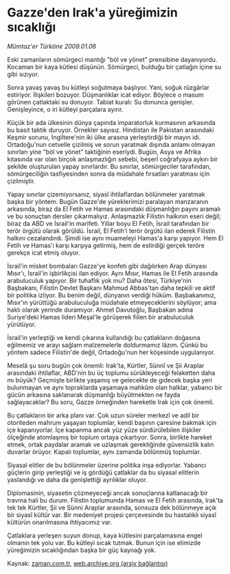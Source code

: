 # Gazze'den Irak'a yüreğimizin sıcaklığı

*Mümtaz'er Türköne 2009.01.06*

<tr><td class="metin" colspan="2" style="padding-top: 20px; padding-left: 5px; padding-right: 10px;">Eski zamanların sömürgeci mantığı "böl ve yönet" prensibine dayanıyordu. Kocaman bir kaya kütlesi düşünün. Sömürgeci, bulduğu bir çatlağın içine su gibi sızıyor.</td></tr><tr><td class="metin" colspan="2" style="padding-top: 20px; padding-left: 5px; padding-right: 10px;"><p>Sonra yavaş yavaş bu kütleyi soğutmaya başlıyor. Yani, soğuk rüzgârlar estiriyor. İlişkileri bozuyor. Düşmanlıklar icat ediyor. Böylece o masum görünen çatlaktaki su donuyor. Tabiat kuralı: Su donunca genişler. Genişleyince, o iri kütleyi parçalara ayırır.
<p>Küçük bir ada ülkesinin dünya çapında imparatorluk kurmasının arkasında bu basit taktik duruyor. Örnekler sayısız. Hindistan ile Pakistan arasındaki Keşmir sorunu, İngiltere'nin iki ülke arasına yerleştirdiği bir mayın idi. Ortadoğu'nun cetvelle çizilmiş ve sorun yaratmak dışında anlamı olmayan sınırları yine "böl ve yönet" taktiğinin eseriydi. Bugün, Asya ve Afrika kıtasında var olan birçok anlaşmazlığın sebebi, beşerî coğrafyaya aykırı bir şekilde oluşturulan yapay sınırlardır. Bu sınırlar, sömürgeciler tarafından, sömürgeciliğin tasfiyesinden sonra da müdahale fırsatları yaratması için çizilmiştir.
<p>Yapay sınırlar çizemiyorsanız, siyasî ihtilaflardan bölünmeler yaratmak başka bir yöntem. Bugün Gazze'de yüreklerimizi paralayan manzaranın arkasında, biraz da El Fetih ve Hamas arasındaki düşmanlığın payını aramalı ve bu sonuçtan dersler çıkarmalıyız. Anlaşmazlık Filistin halkının eseri değil; biraz da ABD ve İsrail'in marifeti. Yıllar boyu El Fetih, İsrail tarafından bir terör örgütü olarak görüldü. İsrail, El Fetih'i terör örgütü ilan ederek Filistin halkını cezalandırdı. Şimdi ise aynı muameleyi Hamas'a karşı yapıyor. Hem El Fetih ve Hamas'ı karşı karşıya getirmiş, hem de estirdiği gerçek teröre gerekçe icat etmiş oluyor.
<p>İsrail'in misket bombaları Gazze'ye konfeti gibi dağılırken Arap dünyası Mısır'ı, İsrail'in işbirlikçisi ilan ediyor. Aynı Mısır, Hamas ile El Fetih arasında arabuluculuk yapıyor. Bir tuhaflık yok mu? Daha ötesi, Türkiye'nin Başbakanı, Filistin Devlet Başkanı Mahmud Abbas'tan daha tepkili ve aktif bir politika izliyor. Bu benim değil, dünyanın verdiği hüküm. Başbakanımız, Mısır'ın yürüttüğü arabuluculuğa müdahale etmeyeceklerini söylüyor; ama haklı olarak yerinde duramıyor. Ahmet Davutoğlu, Başbakan adına Suriye'deki Hamas lideri Meşal'le görüşerek fiilen bir arabuluculuk yürütüyor.
<p>İsrail'in yerleştiği ve kendi çıkarına kullandığı bu çatlakların doğasına eğilmemiz ve arayı sağlam malzemelerle doldurmamız lâzım. Çünkü bu yöntem sadece Filistin'de değil, Ortadoğu'nun her köşesinde uygulanıyor. 
<p>Meselâ şu soru bugün çok önemli: Irak'ta, Kürtler, Sünnî ve Şii Araplar arasındaki ihtilaflar, ABD'nin bu üç toplumu sürükleyeceği felaketten daha mı büyük? Geçmişte birlikte yaşamış ve gelecekte de gidecek başka yeri bulunmayan ve aynı topraklarda yaşamaya mahkûm olan halklar, yabancı bir gücün arkasına saklanarak düşmanlığı büyütmekten ne fayda sağlayacaklar? Bu soru, Gazze örneğinden hareketle Irak için çok önemli.
<p>Bu çatlakların bir arka planı var. Çok uzun süreler merkezî ve adil bir otoriteden mahrum yaşayan toplumlar, kendi başının çaresine bakmak için içe kapanıyorlar. İçe kapanma ancak yüz yüze sürdürülebilen ilişkiler ölçeğinde atomlaşmış bir toplum ortaya çıkartıyor. Sonra, birlikte hareket etmek, ortak paydalar aramak ve uzlaşmak gerektiğinde güvensizlik kalın duvarlar örüyor. Kapalı toplumlar, aynı zamanda bölünmüş toplumlar. 
<p>Siyasal elitler de bu bölünmeler üzerine politika inşa ediyorlar. Yabancı güçlerin girip yerleştiği ve iş gördüğü çatlaklar da bu siyasal elitlerin yaslandığı ve daha da genişlettiği ayrılıklar oluyor.
<p>Diplomasinin, siyasetin çözmeyeceği ancak sonuçlarına katlanacağı bir travma hali bu durum. Filistin toplumunda Hamas ve El Fetih arasında, Irak'ta tek tek Kürtler, Şii ve Sünni Araplar arasında, sonsuza dek bölünmeye açık bir siyasî kültür var. Bir medeniyet projesi çerçevesinde bu hastalıklı siyasî kültürün onarılmasına ihtiyacımız var.
<p>Çatlaklara yerleşen suyun donup, kaya kütlesini parçalamasına engel olmanın tek yolu var. Bu kütleyi sıcak tutmak. Bunun için ise elimizde yüreğimizin sıcaklığından başka bir güç kaynağı yok.<br/></p></p></p></p></p></p></p></p></p></p></td></tr>

Kaynak: [zaman.com.tr](http://zaman.com.tr/yazar.do?yazino=792178), [web.archive.org (arşiv bağlantısı)](http://web.archive.org/web/20090116225513/http://zaman.com.tr:80/yazar.do?yazino=792178)
